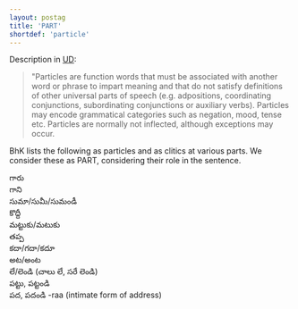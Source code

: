 ```yaml
---
layout: postag
title: 'PART'
shortdef: 'particle'
---
```


Description in [UD](http://universaldependencies.org/u/pos/PART.html):
> "Particles are function words that must be associated with another word or phrase to impart meaning and that do not satisfy definitions of other universal parts of speech (e.g. adpositions, coordinating conjunctions, subordinating conjunctions or auxiliary verbs). Particles may encode grammatical categories such as negation, mood, tense etc. Particles are normally not inflected, although exceptions may occur.

BhK lists the following as particles and as clitics at various parts. We consider these as PART, considering their role in the sentence.

గారు  
గాని    
సుమా/సుమీ/సుమండీ   
కొద్దీ   
మట్టుకు/మటుకు   
తప్ప  
కదా/గదా/కదూ  
అట/అంట  
లే/లెండి (చాలు లే, సరే లెండి)  
పట్టు, పట్టండి  
పద, పదండి
-raa (intimate form of address)
